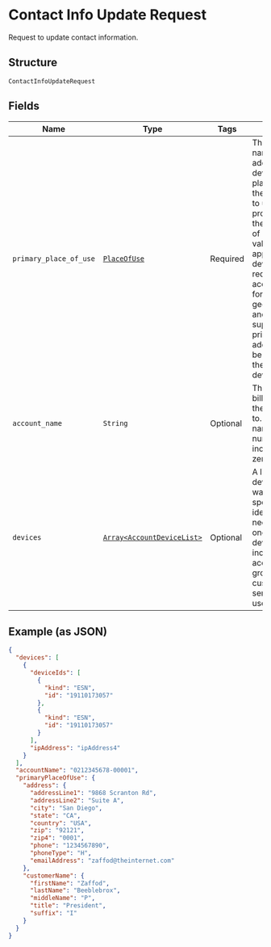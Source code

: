 
# Contact Info Update Request

Request to update contact information.

## Structure

`ContactInfoUpdateRequest`

## Fields

| Name | Type | Tags | Description |
|  --- | --- | --- | --- |
| `primary_place_of_use` | [`PlaceOfUse`](../../doc/models/place-of-use.md) | Required | The customer name and the address of the device's primary place of use. Leave these fields empty to use the account profile address as the primary place of use. These values will be applied to all devices in the request.If the account is enabled for non-geographic MDNs and the device supports it, the primaryPlaceOfUse address will also be used to derive the MDN for the device. |
| `account_name` | `String` | Optional | The name of the billing account that the devices belong to. An account name is usually numeric, and must include any leading zeros. |
| `devices` | [`Array<AccountDeviceList>`](../../doc/models/account-device-list.md) | Optional | A list of the devices that you want to change, specified by device identifier. You only need to provide one identifier per device. Do not include accountName, groupName, customFields, or servicePlan if you use this parameter. |

## Example (as JSON)

```json
{
  "devices": [
    {
      "deviceIds": [
        {
          "kind": "ESN",
          "id": "19110173057"
        },
        {
          "kind": "ESN",
          "id": "19110173057"
        }
      ],
      "ipAddress": "ipAddress4"
    }
  ],
  "accountName": "0212345678-00001",
  "primaryPlaceOfUse": {
    "address": {
      "addressLine1": "9868 Scranton Rd",
      "addressLine2": "Suite A",
      "city": "San Diego",
      "state": "CA",
      "country": "USA",
      "zip": "92121",
      "zip4": "0001",
      "phone": "1234567890",
      "phoneType": "H",
      "emailAddress": "zaffod@theinternet.com"
    },
    "customerName": {
      "firstName": "Zaffod",
      "lastName": "Beeblebrox",
      "middleName": "P",
      "title": "President",
      "suffix": "I"
    }
  }
}
```

